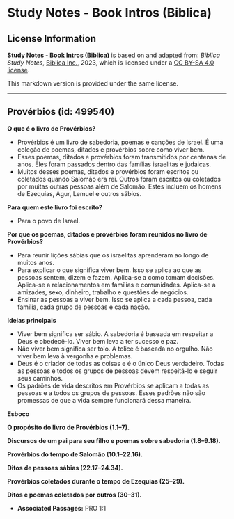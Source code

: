 # Study Notes - Book Intros (Biblica)

## License Information

**Study Notes - Book Intros (Biblica)** is based on and adapted from: _Biblica Study Notes_, [Biblica Inc.](https://www.biblica.com/), 2023, which is licensed under a [CC BY-SA 4.0 license](https://creativecommons.org/licenses/by-sa/4.0/legalcode.en).

This markdown version is provided under the same license.



--------------------------------

## Provérbios (id: 499540)

**O que é o livro de Provérbios?**

* Provérbios é um livro de sabedoria, poemas e canções de Israel. É uma coleção de poemas, ditados e provérbios sobre como viver bem.
* Esses poemas, ditados e provérbios foram transmitidos por centenas de anos. Eles foram passados dentro das famílias israelitas e judaicas.
* Muitos desses poemas, ditados e provérbios foram escritos ou coletados quando Salomão era rei. Outros foram escritos ou coletados por muitas outras pessoas além de Salomão. Estes incluem os homens de Ezequias, Agur, Lemuel e outros sábios.

**Para quem este livro foi escrito?**

* Para o povo de Israel.

**Por que os poemas, ditados e provérbios foram reunidos no livro de Provérbios?**

* Para reunir lições sábias que os israelitas aprenderam ao longo de muitos anos.
* Para explicar o que significa viver bem. Isso se aplica ao que as pessoas sentem, dizem e fazem. Aplica\-se a como tomam decisões. Aplica\-se a relacionamentos em famílias e comunidades. Aplica\-se a amizades, sexo, dinheiro, trabalho e questões de negócios.
* Ensinar as pessoas a viver bem. Isso se aplica a cada pessoa, cada família, cada grupo de pessoas e cada nação.

**Ideias principais**

* Viver bem significa ser sábio. A sabedoria é baseada em respeitar a Deus e obedecê\-lo. Viver bem leva a ter sucesso e paz.
* Não viver bem significa ser tolo. A tolice é baseada no orgulho. Não viver bem leva à vergonha e problemas.
* Deus é o criador de todas as coisas e é o único Deus verdadeiro. Todas as pessoas e todos os grupos de pessoas devem respeitá\-lo e seguir seus caminhos.
* Os padrões de vida descritos em Provérbios se aplicam a todas as pessoas e a todos os grupos de pessoas. Esses padrões não são promessas de que a vida sempre funcionará dessa maneira.

**Esboço**

**O propósito do livro de Provérbios (1\.1–7\).**

**Discursos de um pai para seu filho e poemas sobre sabedoria (1\.8–9\.18\).**

**Provérbios do tempo de Salomão (10\.1–22\.16\).**

**Ditos de pessoas sábias (22\.17–24\.34\).**

**Provérbios coletados durante o tempo de Ezequias (25–29\).**

**Ditos e poemas coletados por outros (30–31\).**

* **Associated Passages:** PRO 1:1


